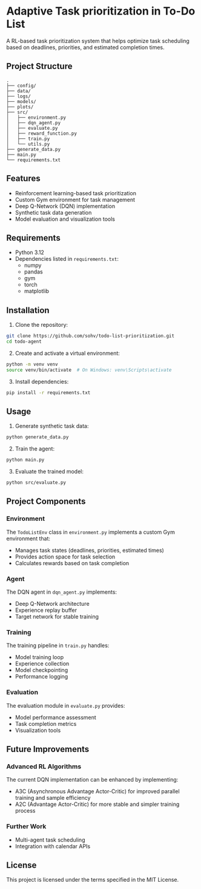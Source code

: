 <!-- Project documentation -->
# Adaptive Task prioritization in To-Do List

A RL-based task prioritization system that helps optimize task scheduling based on deadlines, priorities, and estimated completion times.

## Project Structure

```
.
├── config/           
├── data/            
├── logs/            
├── models/          
├── plots/           
├── src/             
│   ├── environment.py    
│   ├── dqn_agent.py      
│   ├── evaluate.py       
│   ├── reward_function.py 
│   ├── train.py          
│   └── utils.py          
├── generate_data.py 
├── main.py          
└── requirements.txt 
```

## Features

- Reinforcement learning-based task prioritization
- Custom Gym environment for task management
- Deep Q-Network (DQN) implementation
- Synthetic task data generation
- Model evaluation and visualization tools

## Requirements

- Python 3.12
- Dependencies listed in `requirements.txt`:
  - numpy
  - pandas
  - gym
  - torch
  - matplotlib

## Installation

1. Clone the repository:
```bash
git clone https://github.com/sohv/todo-list-prioritization.git
cd todo-agent
```

2. Create and activate a virtual environment:
```bash
python -m venv venv
source venv/bin/activate  # On Windows: venv\Scripts\activate
```

3. Install dependencies:
```bash
pip install -r requirements.txt
```

## Usage

1. Generate synthetic task data:
```bash
python generate_data.py
```

2. Train the agent:
```bash
python main.py
```

3. Evaluate the trained model:
```bash
python src/evaluate.py
```

## Project Components

### Environment
The `TodoListEnv` class in `environment.py` implements a custom Gym environment that:
- Manages task states (deadlines, priorities, estimated times)
- Provides action space for task selection
- Calculates rewards based on task completion

### Agent
The DQN agent in `dqn_agent.py` implements:
- Deep Q-Network architecture
- Experience replay buffer
- Target network for stable training

### Training
The training pipeline in `train.py` handles:
- Model training loop
- Experience collection
- Model checkpointing
- Performance logging

### Evaluation
The evaluation module in `evaluate.py` provides:
- Model performance assessment
- Task completion metrics
- Visualization tools

## Future Improvements

### Advanced RL Algorithms
The current DQN implementation can be enhanced by implementing:
- A3C (Asynchronous Advantage Actor-Critic) for improved parallel training and sample efficiency
- A2C (Advantage Actor-Critic) for more stable and simpler training process

### Further Work
- Multi-agent task scheduling
- Integration with calendar APIs

## License

This project is licensed under the terms specified in the MIT License.